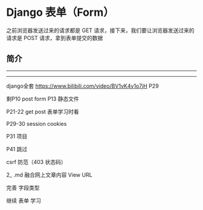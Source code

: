 # Django 表单（Form）

之前浏览器发送过来的请求都是 GET 请求，接下来，我们要让浏览器发送过来的请求是 POST 请求，拿到表单提交的数据

## 简介






































---
---



django全套
https://www.bilibili.com/video/BV1vK4y1o7jH
P29


剩P10  post form
P13 静态文件


P21-22 get post 表单学习时看



P29-30 session cookies

P31 项目


P41 跳过




csrf 防范（403 状态码）


2_ .md   融合网上文章内容 View URL


完善 字段类型



继续 表单 学习

